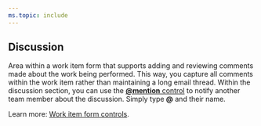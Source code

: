 ```yaml
---
ms.topic: include
---
```


## Discussion

Area within a work item form that supports adding and reviewing comments made about the work being performed. This way, you capture all comments within the work item rather than maintaining a long email thread. Within the discussion section, you can use the [<strong>@mention</strong> control](/azure/devops/notifications/at-mentions) to notify another team member about the discussion. Simply type **@** and their name.

Learn more: [Work item form controls](/azure/devops/boards/work-items/work-item-form-controls#discussion).
